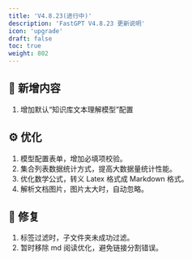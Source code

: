 ```yaml
---
title: 'V4.8.23(进行中)'
description: 'FastGPT V4.8.23 更新说明'
icon: 'upgrade'
draft: false
toc: true
weight: 802
---
```



## 🚀 新增内容

1. 增加默认“知识库文本理解模型”配置

## ⚙️ 优化

1. 模型配置表单，增加必填项校验。
2. 集合列表数据统计方式，提高大数据量统计性能。
3. 优化数学公式，转义 Latex 格式成 Markdown 格式。
4. 解析文档图片，图片太大时，自动忽略。

## 🐛 修复

1. 标签过滤时，子文件夹未成功过滤。
2. 暂时移除 md 阅读优化，避免链接分割错误。